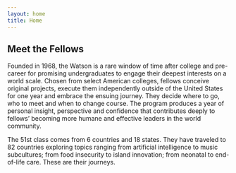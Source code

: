 ```yaml
---
layout: home
title: Home
---
```


## Meet the Fellows

Founded in 1968, the Watson is a rare window of time after college and pre-career for promising undergraduates to engage their deepest interests on a world scale. Chosen from select American colleges, fellows conceive original projects, execute them independently outside of the United States for one year and embrace the ensuing journey. They decide where to go, who to meet and when to change course. The program produces a year of personal insight, perspective and confidence that contributes deeply to fellows’ becoming more humane and effective leaders in the world community.

The 51st class comes from 6 countries and 18 states. They have traveled to 82 countries exploring topics ranging from artificial intelligence to music subcultures; from food insecurity to island innovation; from neonatal to end-of-life care. These are their journeys.
